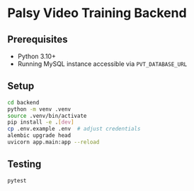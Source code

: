 # Palsy Video Training Backend

## Prerequisites
- Python 3.10+
- Running MySQL instance accessible via `PVT_DATABASE_URL`

## Setup
```bash
cd backend
python -m venv .venv
source .venv/bin/activate
pip install -e .[dev]
cp .env.example .env  # adjust credentials
alembic upgrade head
uvicorn app.main:app --reload
```

## Testing
```bash
pytest
```
